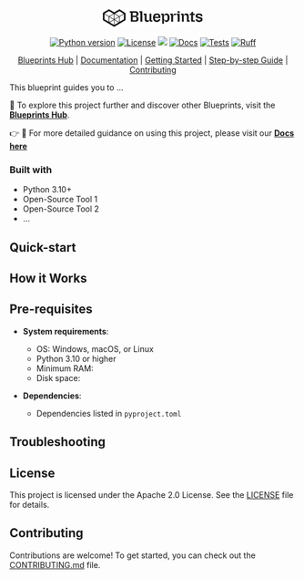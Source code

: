 <p align="center">
  <picture>
    <!-- When the user prefers dark mode, show the white logo -->
    <source media="(prefers-color-scheme: dark)" srcset="./images/Blueprint-logo-white.png">
    <!-- When the user prefers light mode, show the black logo -->
    <source media="(prefers-color-scheme: light)" srcset="./images/Blueprint-logo-black.png">
    <!-- Fallback: default to the black logo -->
    <img src="./images/Blueprint-logo-black.png" width="35%" alt="Project logo"/>
  </picture>
</p>

<div align="center">

[![Python version](https://img.shields.io/badge/python-3.10+-important)](https://www.python.org/downloads/)
[![License](https://img.shields.io/badge/license-Apache%202.0-blue.svg)](LICENSE)
[![](https://dcbadge.limes.pink/api/server/YuMNeuKStr?style=flat)](https://discord.gg/YuMNeuKStr)
[![Docs](https://github.com/mozilla-ai/document-to-podcast/actions/workflows/docs.yaml/badge.svg)](https://github.com/mozilla-ai/document-to-podcast/actions/workflows/docs.yaml/)
[![Tests](https://github.com/mozilla-ai/document-to-podcast/actions/workflows/tests.yaml/badge.svg)](https://github.com/mozilla-ai/document-to-podcast/actions/workflows/tests.yaml/)
[![Ruff](https://github.com/mozilla-ai/document-to-podcast/actions/workflows/lint.yaml/badge.svg?label=Ruff)](https://github.com/mozilla-ai/document-to-podcast/actions/workflows/lint.yaml/)

[Blueprints Hub](https://developer-hub.mozilla.ai/)
| [Documentation](https://mozilla-ai.github.io/Blueprint-template/)
| [Getting Started](https://mozilla-ai.github.io/Blueprint-template/Getting-started)
| [Step-by-step Guide](https://mozilla-ai.github.io/Blueprint-template/step-by-step-guide/)
| [Contributing](CONTRIBUTING.md)

</div>

This blueprint guides you to ...

📘 To explore this project further and discover other Blueprints, visit the [**Blueprints Hub**](https://developer-hub.mozilla.ai/).

👉 📖 For more detailed guidance on using this project, please visit our [**Docs here**](https://mozilla-ai.github.io/Blueprint-template/)

### Built with
- Python 3.10+
- Open-Source Tool 1
- Open-Source Tool 2
- ...

## Quick-start


## How it Works


## Pre-requisites

- **System requirements**:
  - OS: Windows, macOS, or Linux
  - Python 3.10 or higher
  - Minimum RAM:
  - Disk space:

- **Dependencies**:
  - Dependencies listed in `pyproject.toml`


## Troubleshooting


## License

This project is licensed under the Apache 2.0 License. See the [LICENSE](LICENSE) file for details.

## Contributing

Contributions are welcome! To get started, you can check out the [CONTRIBUTING.md](CONTRIBUTING.md) file.
